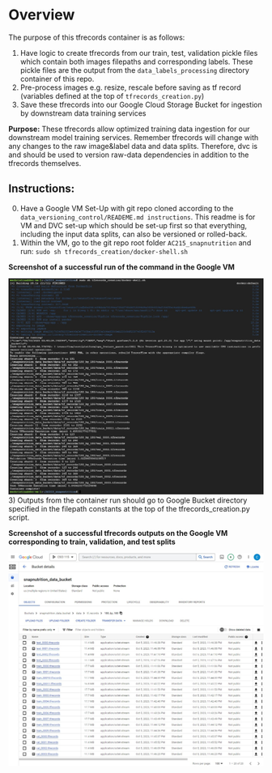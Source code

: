 # Overview
The purpose of this tfrecords container is as follows:

1) Have logic to create tfrecords from our train, test, validation pickle files which contain both images filepaths and corresponding labels. These pickle files are the output from the ```data_labels_processing``` directory container of this repo.
2) Pre-process images e.g. resize, rescale before saving as tf record (variables defined at the top of ```tfrecords_creation.py```)
2) Save these tfrecords into our Google Cloud Storage Bucket for ingestion by downstream data training services

**Purpose:** These tfrecords allow optimized training data ingestion for our downstream model training services. Remember tfrecords will change with any changes to the raw image&label data and data splits. Therefore, dvc is and should be used to version raw-data dependencies in addition to the tfrecords themselves.


## Instructions: 

0) Have a Google VM Set-Up with git repo cloned according to the ```data_versioning_control/READEME.md instructions```. This readme is for VM and DVC set-up which should be set-up first so that everything, including the input data splits, can also be versioned or rolled-back. 
1) Within the VM, go to the git repo root folder ```AC215_snapnutrition``` and run: ```sudo sh tfrecords_creation/docker-shell.sh```

**Screenshot of a successful run of the command in the Google VM**

![](../reports/tfrecord_creations_output1.jpg)
3) Outputs from the container run should go to Google Bucket directory specified in the filepath constants at the top of the tfrecords_creation.py script.

**Screenshot of a successful tfrecords outputs on the Google VM corresponding to train, validation, and test splits**

![](../reports/tfrecord_creations_output2.jpg)

